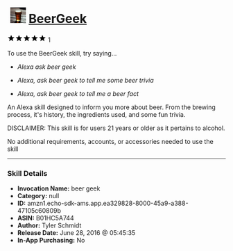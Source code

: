 # &nbsp;<img src="skill_icon" alt="BeerGeek icon" width="36"> [BeerGeek](http://alexa.amazon.com/#skills/amzn1.echo-sdk-ams.app.ea329828-8000-45a9-a388-47105c60809b)
![5 stars](../../images/ic_star_black_18dp_1x.png)![5 stars](../../images/ic_star_black_18dp_1x.png)![5 stars](../../images/ic_star_black_18dp_1x.png)![5 stars](../../images/ic_star_black_18dp_1x.png)![5 stars](../../images/ic_star_black_18dp_1x.png) 1

To use the BeerGeek skill, try saying...

* *Alexa ask beer geek*

* *Alexa, ask beer geek to tell me some beer trivia*

* *Alexa, ask beer geek to tell me a beer fact*

An Alexa skill designed to inform you more about beer. From the brewing process, it's history, the ingredients used, and some fun trivia.

DISCLAIMER: This skill is for users 21 years or older as it pertains to alcohol.

No additional requirements, accounts, or accessories needed to use the skill

***

### Skill Details

* **Invocation Name:** beer geek
* **Category:** null
* **ID:** amzn1.echo-sdk-ams.app.ea329828-8000-45a9-a388-47105c60809b
* **ASIN:** B01HC5A744
* **Author:** Tyler Schmidt
* **Release Date:** June 28, 2016 @ 05:45:35
* **In-App Purchasing:** No
